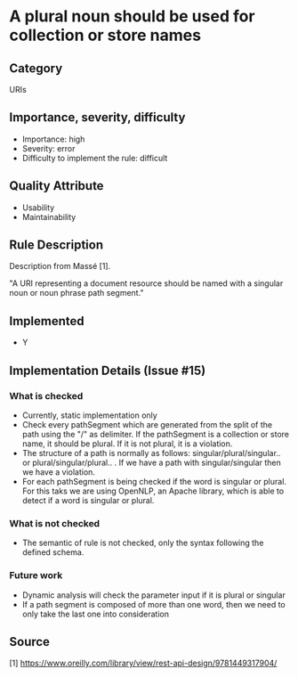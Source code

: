 # A plural noun should be used for collection or store names

## Category

URIs

## Importance, severity, difficulty

* Importance: high
* Severity: error
* Difficulty to implement the rule: difficult

## Quality Attribute

* Usability
* Maintainability

## Rule Description

Description from Massé [1].

"A URI representing a document resource should be named with a singular noun or
noun phrase path segment."

## Implemented

* Y

## Implementation Details (Issue #15)

### What is checked

* Currently, static implementation only
* Check every pathSegment which are generated from the split of the path using the "/" as delimiter. If the pathSegment is a
  collection or store name, it should be plural. If it is not plural, it is a violation.
* The structure of a path is normally as follows: singular/plural/singular.. or plural/singular/plural.. . If we have a path with singular/singular then we have a violation.
* For each pathSegment is being checked if the word is singular or plural. For this taks we are using OpenNLP, an Apache library, which is able to detect if a word is singular or plural.

### What is not checked

* The semantic of rule is not checked, only the syntax following the defined schema.
### Future work

* Dynamic analysis will check the parameter input if it is plural or singular
* If a path segment is composed of more than one word, then we need to only take the last one into consideration
## Source

[1] https://www.oreilly.com/library/view/rest-api-design/9781449317904/
